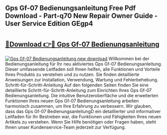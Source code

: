## Gps Gf-07 Bedienungsanleitung Free Pdf Download - Part-q70 New Repair Owner Guide - User Service Edition GEgp4

# <h2><a href="http://df2hp7.blite.top/?on=Gps+Gf-07+Bedienungsanleitung">🔗Download 👉🔴 Gps Gf-07 Bedienungsanleitung</a></h2>

[![Gps Gf-07 Bedienungsanleitung new download](https://i.imgur.com/lujVjoI.png)](http://df2hp7.blite.top/?on=Gps+Gf-07+Bedienungsanleitung)
Willkommen bei der Bedienungsanleitung für Ihr neu aktiviertes Gps Gf-07 Bedienungsanleitung. Dieser umfassende Leitfaden soll Ihnen helfen, alle Funktionen und Vorteile Ihres Produkts zu verstehen und zu nutzen. Sie finden detaillierte Anweisungen zur Installation, Verwendung, Wartung und Fehlerbehebung. Schritt-für-Schritt-Anleitung Auf den folgenden Seiten finden Sie eine detaillierte Schritt-für-Schritt-Anleitung zum Einrichten Ihres Gps Gf-07 Bedienungsanleitung. Die intuitive Benutzeroberfläche und die erweiterten Funktionen Ihres neuen Gps Gf-07 Bedienungsanleitung arbeiten harmonisch zusammen, um Ihre Erfahrung zu verbessern. Wir glauben, dass das Gps Gf-07 BedienungsanleitungD ein detaillierter und informativer Leitfaden für Ihr Bestreben war, die Funktionen und Fähigkeiten Ihres neuen Artikels zu verstehen. Wenn Sie Hilfe benötigen oder Fragen haben, steht Ihnen unser Kundenservice-Team jederzeit zur Verfügung.
